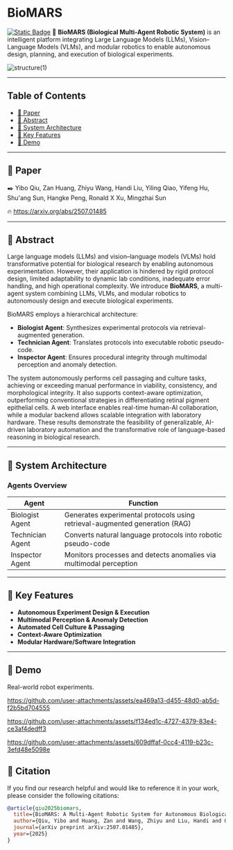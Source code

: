 # BioMARS
[![Static Badge](https://img.shields.io/badge/Project-Page-a)](https://alexandreq27.github.io/BioMARS-site/)
🔬 **BioMARS (Biological Multi-Agent Robotic System)** is an intelligent platform integrating Large Language Models (LLMs), Vision–Language Models (VLMs), and modular robotics to enable autonomous design, planning, and execution of biological experiments.

![structure(1)](https://github.com/user-attachments/assets/25eb2092-411d-4605-a4d1-42a6c696c4f1)

---

## Table of Contents
- [📄 Paper](#-paper)
- [📌 Abstract](#-abstract)
- [🧠 System Architecture](#-system-architecture)
- [🤖 Key Features](#-key-features)
- [🎥 Demo](#-demo)

---

## 📄 Paper

✒️ Yibo Qiu, Zan Huang, Zhiyu Wang, Handi Liu, Yiling Qiao, Yifeng Hu, Shu'ang Sun, Hangke Peng, Ronald X Xu, Mingzhai Sun

🔥 https://arxiv.org/abs/2507.01485

---

## 📌 Abstract

Large language models (LLMs) and vision–language models (VLMs) hold transformative potential for biological research by enabling autonomous experimentation. However, their application is hindered by rigid protocol design, limited adaptability to dynamic lab conditions, inadequate error handling, and high operational complexity. We introduce **BioMARS**, a multi-agent system combining LLMs, VLMs, and modular robotics to autonomously design and execute biological experiments.

BioMARS employs a hierarchical architecture:
- **Biologist Agent**: Synthesizes experimental protocols via retrieval-augmented generation.
- **Technician Agent**: Translates protocols into executable robotic pseudo-code.
- **Inspector Agent**: Ensures procedural integrity through multimodal perception and anomaly detection.

The system autonomously performs cell passaging and culture tasks, achieving or exceeding manual performance in viability, consistency, and morphological integrity. It also supports context-aware optimization, outperforming conventional strategies in differentiating retinal pigment epithelial cells. A web interface enables real-time human-AI collaboration, while a modular backend allows scalable integration with laboratory hardware. These results demonstrate the feasibility of generalizable, AI-driven laboratory automation and the transformative role of language-based reasoning in biological research.

---

## 🧠 System Architecture

### Agents Overview

| Agent            | Function                                                                 |
|------------------|--------------------------------------------------------------------------|
| Biologist Agent  | Generates experimental protocols using retrieval-augmented generation (RAG) |
| Technician Agent | Converts natural language protocols into robotic pseudo-code              |
| Inspector Agent  | Monitors processes and detects anomalies via multimodal perception      |

---

## 🤖 Key Features

- **Autonomous Experiment Design & Execution**
- **Multimodal Perception & Anomaly Detection**
- **Automated Cell Culture & Passaging**
- **Context-Aware Optimization**
- **Modular Hardware/Software Integration**

---

## 🎥 Demo
Real-world robot experiments.


https://github.com/user-attachments/assets/ea469a13-d455-48d0-ab5d-f2b5bd704555


https://github.com/user-attachments/assets/f134ed1c-4727-4379-83e4-ce3af4dedff3


https://github.com/user-attachments/assets/609dffaf-0cc4-4119-b23c-3efd48e5098e

## 📝 Citation

If you find our research helpful and would like to reference it in your work, please consider the following citations:

```bibtex
@article{qiu2025biomars,
  title={BioMARS: A Multi-Agent Robotic System for Autonomous Biological Experiments},
  author={Qiu, Yibo and Huang, Zan and Wang, Zhiyu and Liu, Handi and Qiao, Yiling and Hu, Yifeng and Sun, Shu'ang and Peng, Hangke and Xu, Ronald X and Sun, Mingzhai},
  journal={arXiv preprint arXiv:2507.01485},
  year={2025}
}
```










